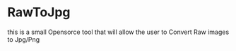 # RawToJpg
this is a small Opensorce tool that will allow the user to Convert Raw images to Jpg/Png
